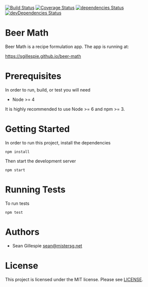 [![Build Status](https://travis-ci.org/sgillespie/beer-math.svg?branch=master)](https://travis-ci.org/sgillespie/beer-math)
[![Coverage Status](https://coveralls.io/repos/github/sgillespie/beer-math/badge.svg?branch=master)](https://coveralls.io/github/sgillespie/beer-math?branch=master)
[![dependencies Status](https://david-dm.org/sgillespie/beer-math/status.svg)](https://david-dm.org/sgillespie/beer-math)
[![devDependencies Status](https://david-dm.org/sgillespie/beer-math/dev-status.svg)](https://david-dm.org/sgillespie/beer-math?type=dev)
# Beer Math
Beer Math is a recipe formulation app. The app is running at:

https://sgillespie.github.io/beer-math

# Prerequisites
In order to run, build, or test you will need

 * Node >= 4

It is highly recommended to use Node >= 6 and npm >= 3. 

# Getting Started
In order to run this project, install the dependencies

    npm install

Then start the development server

    npm start

# Running Tests
To run tests

    npm test

# Authors

 * Sean Gillespie <sean@mistersg.net>

# License
This project is licensed under the MIT license. Please see [LICENSE](LICENSE).

